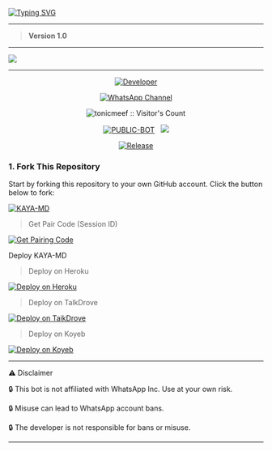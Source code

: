 <a href="https://git.io/typing-svg"><img src="https://readme-typing-svg.demolab.com?font=Black+Ops+One&size=100&pause=1000&color=FF0000&center=true&width=1000&height=200&lines=TONIC-MD-V1.0" alt="Typing SVG" /></a>
  </p>
  
---   

> **Version 1.0**

---

<a><img src='https://files.catbox.moe/122yp5.jpeg'/></a>

---

<p align="center">
  <a href="https://github.com/tonicmeef"><img title="Developer" src="https://img.shields.io/badge/Author-Tonic%20meef-FF7604.svg?style=big-square&logo=github" /></a>
</p>

<div align="center">
  
[![WhatsApp Channel](https://img.shields.io/badge/Join-WhatsApp%20Channel-FF00F8?style=big-square&logo=whatsapp)](https://whatsapp.com/channel/0029Vb5TWR8JENy4V6acFG0E)
</div>

 <p align="center"><img src="https://profile-counter.glitch.me/{KAYA-MD}/count.svg" alt="tonicmeef :: Visitor's Count" old_src="https://profile-counter.glitch.me/{tonicmeef}/count.svg" /></p>


<p align="center">
<a href="https://github.com/Kaya2005/KAYA-MD"><img title="PUBLIC-BOT" src="https://img.shields.io/static/v1?label=Language&message=English&style=square&color=darkpink"></a> &nbsp;
  <img src="https://komarev.com/ghpvc/?username=TONIC-MD&label=VIEWS&style=square&color=blue" />
</p>
</p> 

<p align="center">
  <a href="https://github.com/Kaya2005/KAYA-MD"><img title="Release" src="https://img.shields.io/badge/Release-beta%20v1.0-cyan.svg?style=for-the-badge&logo=appveyor" /></a>
</p>


### 1. Fork This Repository

Start by forking this repository to your own GitHub account. Click the button below to fork:

  <a href="https://github.com/Kaya2005/KAYA-MD/fork"><img title="KAYA-MD" src="https://img.shields.io/badge/FORK-KAYA MD-h?color=green&style=for-the-badge&logo=stackshare"></a>

> Get Pair Code (Session ID)



<p align="left">  
<a href='https://kaya-md-session-f4l1.onrender.com' target="_blank"><img alt='Get Pairing Code' src='https://img.shields.io/badge/Get%20Pairing%20Code-B700FB?style=for-the-badge&logo=codefactor&logoColor=white'/></a> 


  Deploy KAYA-MD

> Deploy on Heroku



<p align="left">  
<a href='https://dashboard.heroku.com/new?template=https://github.com/tonicmeef/TONIC-MD/tree/main' target="_blank"><img alt='Deploy on Heroku' src='https://img.shields.io/badge/Deploy%20on-Heroku-FF004D?style=for-the-badge&logo=heroku&logoColor=white'/></a>  
</p>

> Deploy on TalkDrove



<p align="left">  
<a href='https://host.talkdrove.com/share-bot/' target="_blank"><img alt='Deploy on TaikDrove' src='https://img.shields.io/badge/Deploy%20on-TaikDrove-6971FF?style=for-the-badge&logo=google-cloud&logoColor=white'/></a>  
</p>

> Deploy on Koyeb



<p align="left">  
<a href='https://app.koyeb.com/services/deploy?type=git&repository=XdTechPro/JAWAD-MD&ports=3000' target="_blank"><img alt='Deploy on Koyeb' src='https://img.shields.io/badge/Deploy%20on-Koyeb-FF009D?style=for-the-badge&logo=koyeb&logoColor=white'/></a>  
</p>

---


⚠️ Disclaimer

🔒 This bot is not affiliated with WhatsApp Inc. Use at your own risk.

🔒 Misuse can lead to WhatsApp account bans.

🔒 The developer is not responsible for bans or misuse.


---


